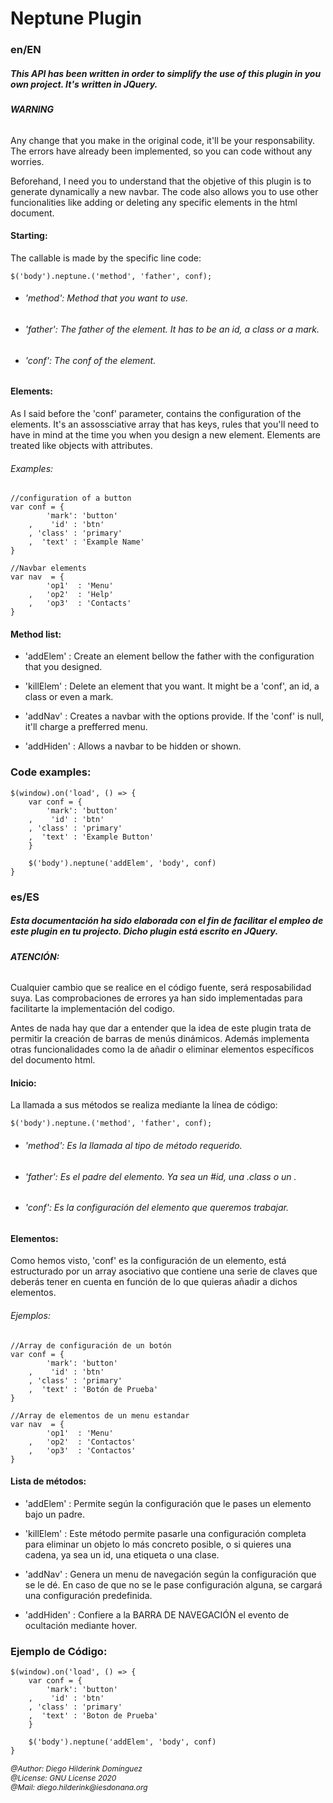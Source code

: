# **Neptune Plugin**

### en/EN

##### This API has been written in order to simplify the use of this plugin in you own project. It's written in JQuery.

###### **WARNING**

<p>
   Any change that you make in the original code, it'll be your responsability. The errors have already been implemented, so you can code without any worries.

   Beforehand, I need you to understand that the objetive of this plugin is to generate dynamically a new navbar. The code also allows you to use other funcionalities like adding or deleting any specific elements in the html document. 
</p>

#### **Starting:**

The callable is made by the specific line code:

    $('body').neptune.('method', 'father', conf);
* ###### 'method': Method that you want to use.
* ###### 'father': The father of the element. It has to be an id, a class or a mark.
* ###### 'conf': The conf of the element.

#### **Elements:**

<p>
    As I said before the 'conf' parameter, contains the configuration of the elements. It's an assossciative array that has keys, rules that you'll need to have in mind at the time you when you design a new element. Elements are treated like objects with attributes.
</p>

###### Examples:


```
//configuration of a button 
var conf = {
        'mark': 'button'
    ,    'id' : 'btn'
    , 'class' : 'primary'
    ,  'text' : 'Example Name'
}

//Navbar elements
var nav  = {
        'op1'  : 'Menu'
    ,   'op2'  : 'Help'
    ,   'op3'  : 'Contacts'
}
```

#### **Method list:**

<p>
   
* 'addElem' : Create an element bellow the father with the configuration that you designed. 
   
* 'killElem' : Delete an element that you want. It might be a 'conf', an id, a class or even a mark.

* 'addNav' : Creates a navbar with the options provide. If the 'conf' is null, it'll charge a prefferred menu.

* 'addHiden' : Allows a navbar to be hidden or shown.

</p>

### Code examples:

```
$(window).on('load', () => {
    var conf = {
        'mark': 'button'
    ,    'id' : 'btn'
    , 'class' : 'primary'
    ,  'text' : 'Example Button'
    }
    
    $('body').neptune('addElem', 'body', conf)
}
```

### es/ES

##### Esta documentación ha sido elaborada con el fin de facilitar el empleo de este plugin en tu projecto. Dicho plugin está escrito en JQuery. 

###### **ATENCIÓN:** 

<p>
Cualquier cambio que se realice en el código fuente, será resposabilidad suya. Las comprobaciones de errores ya han sido implementadas para facilitarte la implementación del codigo.

Antes de nada hay que dar a entender que la idea de este plugin trata de permitir la creación de barras de menús dinámicos. Además implementa otras funcionalidades como la de añadir o eliminar elementos específicos del documento html.
</p>

#### **Inicio:**

La llamada a sus métodos se realiza mediante la línea de código:

    $('body').neptune.('method', 'father', conf);
* ###### 'method': Es la llamada al tipo de método requerido.
* ###### 'father': Es el padre del elemento. Ya sea un #id, una .class o un <etiqueta>.
* ###### 'conf': Es la configuración del elemento que queremos trabajar.

#### **Elementos**:

<p>
 Como hemos visto, 'conf' es la configuración de un elemento, está estructurado por un array asociativo que contiene una serie de claves que deberás tener en cuenta en función de lo que quieras añadir a dichos elementos.
</p>

###### Ejemplos:


```
//Array de configuración de un botón 
var conf = {
        'mark': 'button'
    ,    'id' : 'btn'
    , 'class' : 'primary'
    ,  'text' : 'Botón de Prueba'
}

//Array de elementos de un menu estandar
var nav  = {
        'op1'  : 'Menu'
    ,   'op2'  : 'Contactos'
    ,   'op3'  : 'Contactos'
}
```

#### **Lista de métodos:**

<p>
   
* 'addElem' : Permite según la configuración que le pases un elemento bajo un padre. 

* 'killElem' : Este método permite pasarle una configuración completa para eliminar un  objeto lo más concreto posible, o si quieres una cadena, ya sea un id, una etiqueta o una clase.

* 'addNav' : Genera un menu de navegación según la configuración que se le dé. En caso de que no se le pase configuración alguna, se cargará una configuración predefinida.

* 'addHiden' : Confiere a la BARRA DE NAVEGACIÓN el evento de ocultación mediante hover.

</p>

### Ejemplo de Código:

```
$(window).on('load', () => {
    var conf = {
        'mark': 'button'
    ,    'id' : 'btn'
    , 'class' : 'primary'
    ,  'text' : 'Boton de Prueba'
    }
    
    $('body').neptune('addElem', 'body', conf)
}
```

<address style='font-size: 12px'>
    @Author: Diego Hilderink Domínguez <br>
    @License: GNU License 2020 <br>
    @Mail: diego.hilderink@iesdonana.org
</address>
